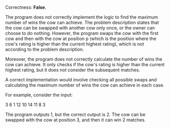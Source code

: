 Correctness: **False**.

The program does not correctly implement the logic to find the maximum number of wins the cow can achieve. The problem description states that the cow can be swapped with another cow only once, or the owner can choose to do nothing. However, the program swaps the cow with the first cow and then with the cow at position p (which is the position where the cow's rating is higher than the current highest rating), which is not according to the problem description.

Moreover, the program does not correctly calculate the number of wins the cow can achieve. It only checks if the cow's rating is higher than the current highest rating, but it does not consider the subsequent matches.

A correct implementation would involve checking all possible swaps and calculating the maximum number of wins the cow can achieve in each case.

For example, consider the input:

3
6 1
12 10 14 11 8 3

The program outputs 1, but the correct output is 2. The cow can be swapped with the cow at position 3, and then it can win 2 matches.